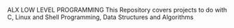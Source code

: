 ALX LOW LEVEL PROGRAMMING
This Repository covers projects to do with C, Linux and Shell Programming, Data Structures and Algorithms
